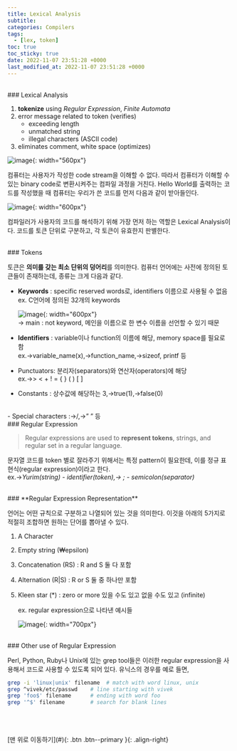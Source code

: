 ```yaml
---
title: Lexical Analysis
subtitle: 
categories: Compilers
tags:
  - [lex, token]
toc: true
toc_sticky: true
date: 2022-11-07 23:51:28 +0000
last_modified_at: 2022-11-07 23:51:28 +0000
---
```


<br/>
### Lexical Analysis

1. **tokenize** using *Regular Expression*, *Finite Automata* 
2. error message related to token (verifies)
    - exceeding length
    - unmatched string
    - illegal characters (ASCII code)
3. eliminates comment, white space (optimizes)

![image](https://user-images.githubusercontent.com/86834982/205444416-1349b3d4-a39c-4890-b4f0-e86a243f50e4.png){: width="560px"}  

컴퓨터는 사용자가 작성한 code stream을 이해할 수 없다. 따라서 컴퓨터가 이해할 수 있는 binary code로 변환시켜주는 컴파일 과정을 거친다. Hello World를 출력하는 코드를 작성했을 때 컴퓨터는 우리가 쓴 코드를 먼저 다음과 같이 받아들인다. 

![image](https://user-images.githubusercontent.com/86834982/205444417-bcb886a1-6181-4df6-970f-81eacd384ac6.png){: width="600px"}  

컴파일러가 사용자의 코드를 해석하기 위해 가장 먼저 하는 역할은 Lexical Analysis이다.  코드를 토큰 단위로 구분하고, 각 토큰이 유효한지 판별한다. 


<br/>
### Tokens

토큰은 **의미를 갖는 최소 단위의 덩어리**를 의미한다. 컴퓨터 언어에는 사전에 정의된 토큰들이 존재하는데, 종류는 크게 다음과 같다. 

- **Keywords** : specific reserved words로, identifiers 이름으로 사용될 수 없음
    ex. C언어에 정의된 32개의 keywords

    ![image](https://user-images.githubusercontent.com/86834982/205444412-26d63d8c-1068-46f0-a8e0-b6126bd3bf98.png){: width="600px"}  
    -> main : not keyword, 메인을 이름으로 한 변수 이름을 선언할 수 있기 때문  

- **Identifiers** : variable이나 function의 이름에 해당, memory space를 필요로 함  
    ex.→variable_name(x),→function_name,→sizeof, printf  등  

- Punctuators: 분리자(separators)와 연산자(operators)에 해당  
    ex.→> < + ! =  {  } (  ) [ ]  

- Constants : 상수값에 해당하는 3,→true(1),→false(0)
<br/>
- Special characters :→/,→” ” 등


<br/>
### Regular Expression

> Regular expressions are used to **represent tokens**, strings, and regular set in a regular language.
>  

문자열 코드를 token 별로 잘라주기 위해서는 특정 pattern이 필요한데, 이를 정규 표현식(regular expression)이라고 한다.   
ex.→*Yurim(string)  -  identifier(token),→ ;  -  semicolon(separator)* 


<br/>
### **Regular Expression Representation**

언어는 어떤 규칙으로 구분하고 나열되어 있는 것을 의미한다. 이것을 아래의 5가지로 적절히 조합하면 원하는 단어를 뽑아낼 수 있다. 

1. A Character
2. Empty string (₩epsilon)
3. Concatenation (RS) : R and S 둘 다 포함 
4. Alternation (R\|S) : R or S  둘 중 하나만 포함 
5. Kleen star (\*) : zero or more  있을 수도 있고 없을 수도 있고 (infinite)

    ex. regular expression으로 나타낸 예시들 
    
    ![image](https://user-images.githubusercontent.com/86834982/205445137-32997503-c8b2-4be4-aa21-d86748f90f95.png){: width="700px"}  

<br/>
### Other use of Regular Expression

Perl, Python, Ruby나 Unix에 있는 grep tool들은 이러한 regular expression을 사용해서 코드로 사용할 수 있도록 되어 있다. 유닉스의 경우를 예로 들면, 

```bash
grep -i 'linux|unix' filename  # match with word linux, unix
grep ^vivek/etc/passwd    # line starting with vivek
grep 'foo$' filename      # ending with word foo
grep '^$' filename        # search for blank lines 
```





<br/>   
<br/><br/>
[맨 위로 이동하기](#){: .btn .btn--primary }{: .align-right}

